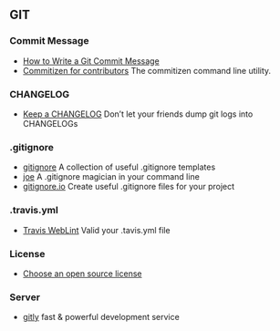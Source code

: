 ## GIT

### Commit Message
- [How to Write a Git Commit Message](http://chris.beams.io/posts/git-commit/)
- [Commitizen for contributors](https://github.com/commitizen/cz-cli) The commitizen command line utility.

### CHANGELOG
- [Keep a CHANGELOG](http://keepachangelog.com/en/0.3.0/) Don’t let your friends dump git logs into CHANGELOGs

### .gitignore
- [gitignore](https://github.com/github/gitignore) A collection of useful .gitignore templates
- [joe](https://github.com/karan/joe) A .gitignore magician in your command line
- [gitignore.io](https://www.gitignore.io/) Create useful .gitignore files for your project

### .travis.yml
- [Travis WebLint](http://lint.travis-ci.org/) Valid your .tavis.yml file

### License
- [Choose an open source license](http://choosealicense.com/)

### Server
- [gitly](https://gitly.io/) fast & powerful development service
